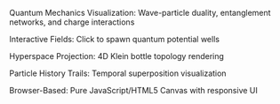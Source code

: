 Quantum Mechanics Visualization: Wave-particle duality, entanglement networks, and charge interactions

Interactive Fields: Click to spawn quantum potential wells

Hyperspace Projection: 4D Klein bottle topology rendering

Particle History Trails: Temporal superposition visualization

Browser-Based: Pure JavaScript/HTML5 Canvas with responsive UI
